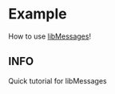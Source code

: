 # Example
How to use [libMessages](https://poggit.pmmp.io/ci/Terpz710/libMessages/libMessages)!

## INFO
Quick tutorial for libMessages
